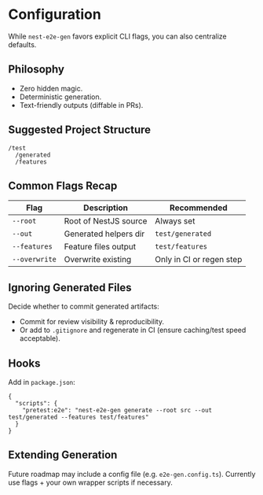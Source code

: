 # Configuration

While `nest-e2e-gen` favors explicit CLI flags, you can also centralize defaults.

## Philosophy
- Zero hidden magic.
- Deterministic generation.
- Text-friendly outputs (diffable in PRs).

## Suggested Project Structure
```
/test
  /generated
  /features
```

## Common Flags Recap
| Flag | Description | Recommended |
| ---- | ----------- | ----------- |
| `--root` | Root of NestJS source | Always set |
| `--out` | Generated helpers dir | `test/generated` |
| `--features` | Feature files output | `test/features` |
| `--overwrite` | Overwrite existing | Only in CI or regen step |

## Ignoring Generated Files
Decide whether to commit generated artifacts:
- Commit for review visibility & reproducibility.
- Or add to `.gitignore` and regenerate in CI (ensure caching/test speed acceptable).

## Hooks
Add in `package.json`:
```jsonc
{
  "scripts": {
    "pretest:e2e": "nest-e2e-gen generate --root src --out test/generated --features test/features"
  }
}
```

## Extending Generation
Future roadmap may include a config file (e.g. `e2e-gen.config.ts`). Currently use flags + your own wrapper scripts if necessary.
